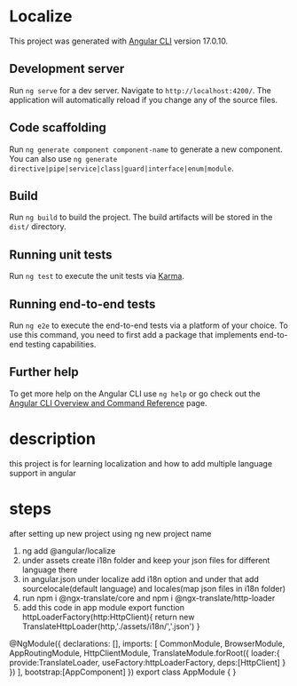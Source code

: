 # Localize

This project was generated with [Angular CLI](https://github.com/angular/angular-cli) version 17.0.10.

## Development server

Run `ng serve` for a dev server. Navigate to `http://localhost:4200/`. The application will automatically reload if you change any of the source files.

## Code scaffolding

Run `ng generate component component-name` to generate a new component. You can also use `ng generate directive|pipe|service|class|guard|interface|enum|module`.

## Build

Run `ng build` to build the project. The build artifacts will be stored in the `dist/` directory.

## Running unit tests

Run `ng test` to execute the unit tests via [Karma](https://karma-runner.github.io).

## Running end-to-end tests

Run `ng e2e` to execute the end-to-end tests via a platform of your choice. To use this command, you need to first add a package that implements end-to-end testing capabilities.

## Further help

To get more help on the Angular CLI use `ng help` or go check out the [Angular CLI Overview and Command Reference](https://angular.io/cli) page.


# description

this project is for learning localization and how to add multiple language support in angular

# steps

after setting up new project using ng new project name 

1. ng add @angular/localize
2. under assets create i18n folder and keep your json files for different language there
3.  in angular.json under localize add i18n option and under that add sourcelocale(default language) and locales(map json files in i18n folder)
4. run npm i @ngx-translate/core and npm i @ngx-translate/http-loader
5. add this code in app module
  export function httpLoaderFactory(http:HttpClient){
   return new TranslateHttpLoader(http,'./assets/i18n/','.json')
}

@NgModule({
  declarations: [],
  imports: [
    CommonModule,
    BrowserModule, 
    AppRoutingModule,
    HttpClientModule,
    TranslateModule.forRoot({
      loader:{
        provide:TranslateLoader,
        useFactory:httpLoaderFactory,
        deps:[HttpClient]
      }
    })
  ],
  bootstrap:[AppComponent]
})
export class AppModule { }